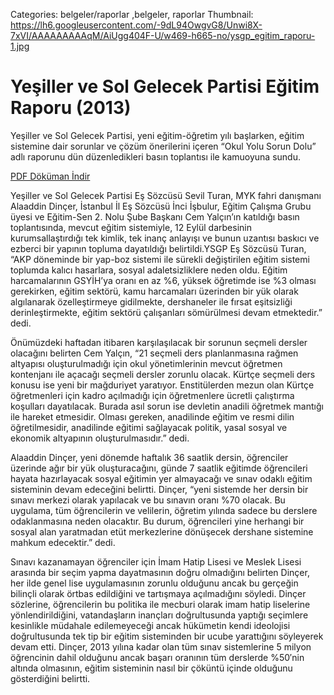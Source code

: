 Categories: belgeler/raporlar ,belgeler, raporlar
Thumbnail: https://lh6.googleusercontent.com/-9dL94OwgvG8/Unwi8X-7xVI/AAAAAAAAAqM/AiUgg404F-U/w469-h665-no/ysgp_egitim_raporu-1.jpg

# Yeşiller ve Sol Gelecek Partisi Eğitim Raporu (2013)

Yeşiller ve Sol Gelecek Partisi, yeni eğitim-öğretim yılı başlarken, eğitim sistemine dair sorunlar ve çözüm önerilerini içeren “Okul Yolu Sorun Dolu” adlı raporunu dün düzenledikleri basın toplantısı ile kamuoyuna sundu.

<div data-configid="9722162/5408740" style="width: %100; height: %100;" class="issuuembed"></div><script type="text/javascript" src="//e.issuu.com/embed.js" async="true"></script>

[   PDF Döküman İndir](https://docs.google.com/uc?export=download&id=0B88KkSwAkgG1a1g2X0k3SWQ5OUE "İndir")


Yeşiller ve Sol Gelecek Partisi Eş Sözcüsü Sevil Turan, MYK fahri danışmanı Alaaddin Dinçer, İstanbul İl Eş Sözcüsü İnci İşbulur, Eğitim Çalışma Grubu üyesi ve Eğitim-Sen 2. Nolu Şube Başkanı Cem Yalçın’ın katıldığı basın toplantısında, mevcut eğitim sistemiyle, 12 Eylül darbesinin kurumsallaştırdığı tek kimlik, tek inanç anlayışı ve bunun uzantısı baskıcı ve ezberci bir yapının topluma dayatıldığı belirtildi.YSGP Eş Sözcüsü Turan, “AKP döneminde bir yap-boz sistemi ile sürekli değiştirilen eğitim sistemi toplumda kalıcı hasarlara, sosyal adaletsizliklere neden oldu. Eğitim harcamalarının GSYİH’ya oranı en az %6, yüksek öğretimde ise %3 olması gerekirken, eğitim sektörü, kamu harcamaları üzerinden bir yük olarak algılanarak özelleştirmeye gidilmekte, dershaneler ile fırsat eşitsizliği derinleştirmekte, eğitim sektörü çalışanları sömürülmesi devam etmektedir.” dedi.

Önümüzdeki haftadan itibaren karşılaşılacak bir sorunun seçmeli dersler olacağını belirten Cem Yalçın, “21 seçmeli ders planlanmasına rağmen altyapısı oluşturulmadığı için okul yönetimlerinin mevcut öğretmen kontenjanı ile açacağı seçmeli dersler zorunlu olacak. Kürtçe seçmeli ders konusu ise yeni bir mağduriyet yaratıyor. Enstitülerden mezun olan Kürtçe öğretmenleri için kadro açılmadığı için öğretmenlere ücretli çalıştırma koşulları dayatılacak. Burada asıl sorun ise devletin anadili öğretmek mantığı ile hareket etmesidir. Olması gereken, anadilinde eğitim ve resmi dilin öğretilmesidir, anadilinde eğitimi sağlayacak politik, yasal sosyal ve ekonomik altyapının oluşturulmasıdır.” dedi.

Alaaddin Dinçer, yeni dönemde haftalık 36 saatlik dersin, öğrenciler üzerinde ağır bir yük oluşturacağını, günde 7 saatlik eğitimde öğrencileri hayata hazırlayacak sosyal eğitimin yer almayacağı ve sınav odaklı eğitim sisteminin devam edeceğini belirtti. Dinçer, “yeni sistemde her dersin bir sınavı merkezi olarak yapılacak ve bu sınavın oranı %70 olacak. Bu uygulama, tüm öğrencilerin ve velilerin, öğretim yılında sadece bu derslere odaklanmasına neden olacaktır. Bu durum, öğrencileri yine herhangi bir sosyal alan yaratmadan etüt merkezlerine dönüşecek dershane sistemine mahkum edecektir.” dedi.

Sınavı kazanamayan öğrenciler için İmam Hatip Lisesi ve Meslek Lisesi arasında bir seçim yapma dayatmasının doğru olmadığını belirten Dinçer, her ilde genel lise uygulamasının zorunlu olduğunu ancak bu gerçeğin bilinçli olarak örtbas edildiğini ve tartışmaya açılmadığını söyledi. Dinçer sözlerine, öğrencilerin bu politika ile mecburi olarak imam hatip liselerine yönlendirildiğini, vatandaşların inançları doğrultusunda yaptığı seçimlere kesinlikle müdahale edilemeyeceği ancak hükümetin kendi ideolojisi doğrultusunda tek tip bir eğitim sisteminden bir ucube yarattığını söyleyerek devam etti. Dinçer, 2013 yılına kadar olan tüm sınav sistemlerine 5 milyon öğrencinin dahil olduğunu ancak başarı oranının tüm derslerde %50′nin altında olmasının, eğitim sisteminin nasıl bir çöküntü içinde olduğunu gösterdiğini belirtti.

